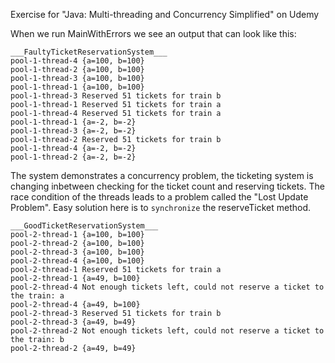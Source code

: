 Exercise for "Java: Multi-threading and Concurrency Simplified" on Udemy

When we run MainWithErrors we see an output that can look like this:
```
___FaultyTicketReservationSystem___
pool-1-thread-4 {a=100, b=100}
pool-1-thread-2 {a=100, b=100}
pool-1-thread-3 {a=100, b=100}
pool-1-thread-1 {a=100, b=100}
pool-1-thread-3 Reserved 51 tickets for train b
pool-1-thread-1 Reserved 51 tickets for train a
pool-1-thread-4 Reserved 51 tickets for train a
pool-1-thread-1 {a=-2, b=-2}
pool-1-thread-3 {a=-2, b=-2}
pool-1-thread-2 Reserved 51 tickets for train b
pool-1-thread-4 {a=-2, b=-2}
pool-1-thread-2 {a=-2, b=-2}
```
The system demonstrates a concurrency problem, the ticketing system is changing inbetween checking for the ticket count and reserving tickets. 
The race condition of the threads leads to a problem called the "Lost Update Problem".
Easy solution here is to `synchronize` the reserveTicket method. 
```
___GoodTicketReservationSystem___
pool-2-thread-1 {a=100, b=100}
pool-2-thread-2 {a=100, b=100}
pool-2-thread-3 {a=100, b=100}
pool-2-thread-4 {a=100, b=100}
pool-2-thread-1 Reserved 51 tickets for train a
pool-2-thread-1 {a=49, b=100}
pool-2-thread-4 Not enough tickets left, could not reserve a ticket to the train: a
pool-2-thread-4 {a=49, b=100}
pool-2-thread-3 Reserved 51 tickets for train b
pool-2-thread-3 {a=49, b=49}
pool-2-thread-2 Not enough tickets left, could not reserve a ticket to the train: b
pool-2-thread-2 {a=49, b=49}
```